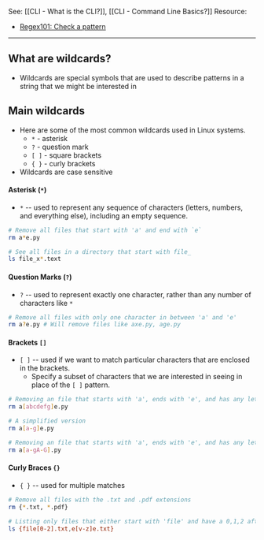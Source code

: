 See: [[CLI - What is the CLI?]], [[CLI - Command Line Basics?]]
Resource: 
* [Regex101: Check a pattern](https://regex101.com/)

---

## What are wildcards?
* Wildcards are special symbols that are used to describe patterns in a string that we might be interested in

## Main wildcards
* Here are some of the most common wildcards used in Linux systems.
	- `*` - asterisk
	- `?` - question mark
	- `[ ]` - square brackets
	- `{ }` - curly brackets
* Wildcards are case sensitive

#### Asterisk (`*`)
* `*` -- used to represent any sequence of characters (letters, numbers, and everything else), including an empty sequence.
```bash
# Remove all files that start with 'a' and end with `e`
rm a*e.py

# See all files in a directory that start with file_
ls file_x*.text
```

#### Question Marks (`?`)
* `?` -- used to represent exactly one character, rather than any number of characters like `*`
```bash
# Remove all files with only one character in between 'a' and 'e'
rm a?e.py # Will remove files like axe.py, age.py
```

#### Brackets `[]`
* `[ ]` -- used if we want to match particular characters that are enclosed in the brackets. 
	* Specify a subset of characters that we are interested in seeing in place of the `[ ]` pattern.
```bash
# Removing an file that starts with 'a', ends with 'e', and has any letter in the range a-g
rm a[abcdefg]e.py

# A simplified version
rm a[a-g]e.py

# Removing an file that starts with 'a', ends with 'e', and has any letter in the range a-g and A-G
rm a[a-gA-G].py
```

#### Curly Braces `{}`
* `{ }` -- used for multiple matches
```bash
# Remove all files with the .txt and .pdf extensions
rm {*.txt, *.pdf}

# Listing only files that either start with 'file' and have a 0,1,2 after or files that start and end with 'e' and have one character inbetween that is either 'v', 'w', 'y', 'z'
ls {file[0-2].txt,e[v-z]e.txt}
```